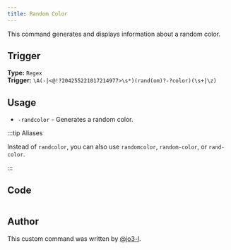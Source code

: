 ```yaml
---
title: Random Color
---
```


This command generates and displays information about a random color.

## Trigger

**Type:** `Regex`<br />
**Trigger:** `\A(-|<@!?204255221017214977>\s*)(rand(om)?-?color)(\s+|\z)`

## Usage

- `-randcolor` - Generates a random color.

:::tip Aliases

Instead of `randcolor`, you can also use `randomcolor`, `random-color`, or `rand-color`.

:::

## Code

```gotmpl file=../../../src/utilities/random_color.go.tmpl

```

## Author

This custom command was written by [@jo3-l](https://github.com/jo3-l).
